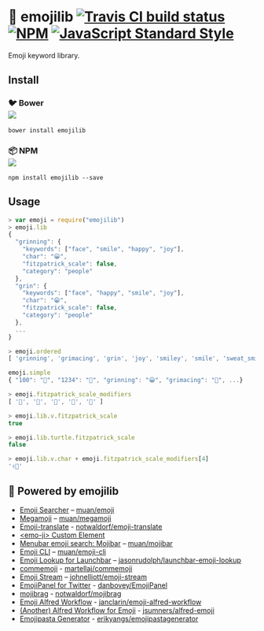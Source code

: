 # :book: emojilib [![Travis CI build status](https://img.shields.io/travis/muan/emojilib.svg?style=flat-square)](https://travis-ci.org/muan/emojilib) [![NPM](https://img.shields.io/npm/dt/emojilib.svg?style=flat-square&colorB=fd7463)](https://www.npmjs.com/package/emojilib) [![JavaScript Standard Style](https://img.shields.io/badge/code%20style-standard-brightgreen.svg?style=flat-square&colorB=f1d04a)](https://github.com/feross/standard)

Emoji keyword library.

## Install

### :bird: Bower<br>![](https://img.shields.io/bower/v/emojilib.svg?style=flat-square)

```
bower install emojilib
```

### :package: NPM<br>![](https://img.shields.io/npm/v/emojilib.svg?style=flat-square)

```
npm install emojilib --save
```

## Usage

```javascript
> var emoji = require("emojilib")
> emoji.lib
{
  "grinning": {
    "keywords": ["face", "smile", "happy", "joy"],
    "char": "😀",
    "fitzpatrick_scale": false,
    "category": "people"
  },
  "grin": {
    "keywords": ["face", "happy", "smile", "joy"],
    "char": "😁",
    "fitzpatrick_scale": false,
    "category": "people"
  },
  ...
}

> emoji.ordered
[ 'grinning', 'grimacing', 'grin', 'joy', 'smiley', 'smile', 'sweat_smile', ...]

emoji.simple
{ "100": "💯", "1234": "🔢", "grinning": "😀", "grimacing": "😬", ...}

> emoji.fitzpatrick_scale_modifiers
[ '🏻', '🏼', '🏽', '🏾', '🏿' ]

> emoji.lib.v.fitzpatrick_scale
true

> emoji.lib.turtle.fitzpatrick_scale
false

> emoji.lib.v.char + emoji.fitzpatrick_scale_modifiers[4]
'✌🏿'
```

## :electric_plug: Powered by emojilib

* [Emoji Searcher](http://emoji.muan.co) – [muan/emoji](https://github.com/muan/emoji)
* [Megamoji](http://megamoji.muan.co) – [muan/megamoji](https://github.com/muan/megamoji)
* [Emoji-translate](http://meowni.ca/emoji-translate) - [notwaldorf/emoji-translate](https://github.com/notwaldorf/emoji-translate)
* [\<emo-ji\> Custom Element](https://github.com/wbinnssmith/emo-ji)
* [Menubar emoji search: Mojibar](https://github.com/muan/mojibar) – [muan/mojibar](https://github.com/muan/mojibar)
* [Emoji CLI](https://github.com/muan/emoji-cli) – [muan/emoji-cli](https://github.com/muan/emoji-cli)
* [Emoji Lookup for Launchbar](https://github.com/jasonrudolph/launchbar-emoji-lookup) – [jasonrudolph/launchbar-emoji-lookup](https://github.com/jasonrudolph/launchbar-emoji-lookup)
* [commemoji](https://www.npmjs.com/package/commemoji) - [martellaj/commemoji](https://github.com/martellaj/commemoji)
* [Emoji Stream](https://www.npmjs.com/package/emoji-stream) – [johnelliott/emoji-stream](https://github.com/johnelliott/emoji-stream)
* [EmojiPanel for Twitter](http://bit.ly/emojipanel) - [danbovey/EmojiPanel](https://github.com/danbovey/EmojiPanel)
* [mojibrag](https://mojibrag.firebaseapp.com/) - [notwaldorf/mojibrag](https://github.com/notwaldorf/mojibrag)
* [Emoji Alfred Workflow](https://www.npmjs.com/package/emoji-alfred-workflow) - [janclarin/emoji-alfred-workflow](https://github.com/janclarin/emoji-alfred-workflow)
* [(Another) Alfred Workflow for Emoji](https://www.alfredforum.com/topic/11126-alfred-emoji-search-emojis-by-name-or-keyword/) - [jsumners/alfred-emoji](https://github.com/jsumners/alfred-emoji)
* [Emojipasta Generator](http://erikyangs.com/emojipastagenerator/) - [erikyangs/emojipastagenerator](https://github.com/erikyangs/emojipastagenerator)
